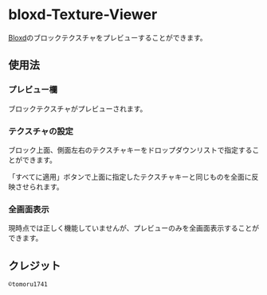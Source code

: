 # bloxd-Texture-Viewer
[Bloxd](https://bloxd.io/)のブロックテクスチャをプレビューすることができます。
## 使用法
### プレビュー欄
ブロックテクスチャがプレビューされます。
### テクスチャの設定
ブロック上面、側面左右のテクスチャキーをドロップダウンリストで指定することができます。

「すべてに適用」ボタンで上面に指定したテクスチャキーと同じものを全面に反映させられます。
### 全画面表示
現時点では正しく機能していませんが、プレビューのみを全画面表示することができます。
## クレジット
`©tomoru1741`
